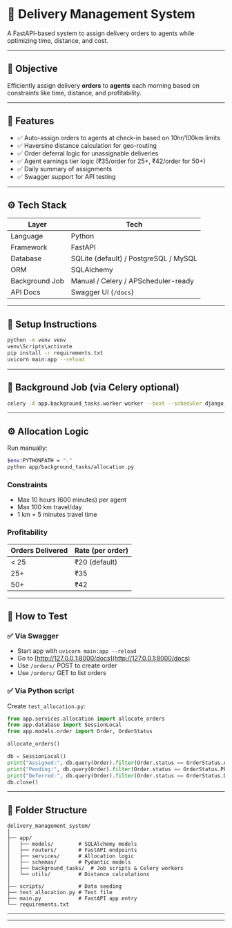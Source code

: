 # 🚚 Delivery Management System

A FastAPI-based system to assign delivery orders to agents while optimizing time, distance, and cost.

---

## 🚀 Objective

Efficiently assign delivery **orders** to **agents** each morning based on constraints like time, distance, and profitability.

---

## 🧱 Features

- ✅ Auto-assign orders to agents at check-in based on 10hr/100km limits
- ✅ Haversine distance calculation for geo-routing
- ✅ Order deferral logic for unassignable deliveries
- ✅ Agent earnings tier logic (₹35/order for 25+, ₹42/order for 50+)
- ✅ Daily summary of assignments
- ✅ Swagger support for API testing

---

## ⚙️ Tech Stack

| Layer         | Tech                      |
|---------------|---------------------------|
| Language      | Python                    |
| Framework     | FastAPI                   |
| Database      | SQLite (default) / PostgreSQL / MySQL |
| ORM           | SQLAlchemy                |
| Background Job| Manual / Celery / APScheduler-ready |
| API Docs      | Swagger UI (`/docs`)      |

---

## 🏁 Setup Instructions

```bash
python -m venv venv
venv\Scripts\activate
pip install -r requirements.txt
uvicorn main:app --reload
```

---

## 🔄 Background Job (via Celery optional)

```bash
celery -A app.background_tasks.worker worker --beat --scheduler django_celery_beat.schedulers:DatabaseScheduler
```

---

## ⚙️ Allocation Logic

Run manually:

```bash
$env:PYTHONPATH = "."
python app/background_tasks/allocation.py
```

### Constraints

- Max 10 hours (600 minutes) per agent
- Max 100 km travel/day
- 1 km = 5 minutes travel time

### Profitability

| Orders Delivered | Rate (per order) |
|------------------|------------------|
| < 25             | ₹20 (default)    |
| 25+              | ₹35              |
| 50+              | ₹42              |

---

## 🧪 How to Test

### ✅ Via Swagger

- Start app with `uvicorn main:app --reload`
- Go to [http://127.0.0.1:8000/docs](http://127.0.0.1:8000/docs)
- Use `/orders/` POST to create order
- Use `/orders/` GET to list orders

### ✅ Via Python script

Create `test_allocation.py`:

```python
from app.services.allocation import allocate_orders
from app.database import SessionLocal
from app.models.order import Order, OrderStatus

allocate_orders()

db = SessionLocal()
print("Assigned:", db.query(Order).filter(Order.status == OrderStatus.ASSIGNED).count())
print("Pending:", db.query(Order).filter(Order.status == OrderStatus.PENDING).count())
print("Deferred:", db.query(Order).filter(Order.status == OrderStatus.DEFERRED).count())
db.close()
```

---

## 📁 Folder Structure

```
delivery_management_system/
│
├── app/
│   ├── models/        # SQLAlchemy models
│   ├── routers/       # FastAPI endpoints
│   ├── services/      # Allocation logic
│   ├── schemas/       # Pydantic models
│   ├── background_tasks/  # Job scripts & Celery workers
│   └── utils/         # Distance calculations
│
├── scripts/           # Data seeding
├── test_allocation.py # Test file
├── main.py            # FastAPI app entry
└── requirements.txt
```

---

---
